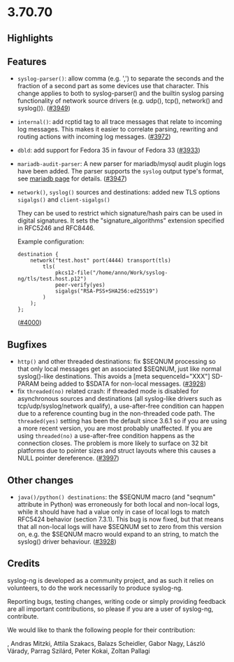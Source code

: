 3.70.70
=======

## Highlights

<Fill this block manually from the blocks below>

## Features

  * `syslog-parser()`: allow comma (e.g. ',') to separate the seconds and the fraction of a
    second part as some devices use that character. This change applies to both
    to syslog-parser() and the builtin syslog parsing functionality of network
    source drivers (e.g. udp(), tcp(), network() and syslog()).
    ([#3949](https://github.com/syslog-ng/syslog-ng/pull/3949))
  * `internal()`: add rcptid tag to all trace messages that relate to incoming
    log messages.  This makes it easier to correlate parsing, rewriting and
    routing actions with incoming log messages.
    ([#3972](https://github.com/syslog-ng/syslog-ng/pull/3972))
  * `dbld`: add support for Fedora 35 in favour of Fedora 33
    ([#3933](https://github.com/syslog-ng/syslog-ng/pull/3933))
  * `mariadb-audit-parser`: A new parser for mariadb/mysql audit plugin logs have been added. The parser supports the `syslog` output type's format, see [mariadb page](https://mariadb.com/kb/en/mariadb-audit-plugin) for details.
    ([#3947](https://github.com/syslog-ng/syslog-ng/pull/3947))
  * `network()`, `syslog()` sources and destinations: added new TLS options `sigalgs()` and `client-sigalgs()`

    They can be used to restrict which signature/hash pairs can be used in digital signatures.
    It sets the "signature_algorithms" extension specified in RFC5246 and RFC8446.

    Example configuration:

    ```
    destination {
        network("test.host" port(4444) transport(tls)
            tls(
                pkcs12-file("/home/anno/Work/syslog-ng/tls/test.host.p12")
                peer-verify(yes)
                sigalgs("RSA-PSS+SHA256:ed25519")
            )
        );
    };
    ```
    ([#4000](https://github.com/syslog-ng/syslog-ng/pull/4000))

## Bugfixes

  * `http()` and other threaded destinations: fix $SEQNUM processing so that
    only local messages get an associated $SEQNUM, just like normal
    syslog()-like destinations.  This avoids a [meta sequenceId="XXX"] SD-PARAM
    being added to $SDATA for non-local messages.
    ([#3928](https://github.com/syslog-ng/syslog-ng/pull/3928))
  * fix `threaded(no)` related crash: if threaded mode is disabled for
    asynchronous sources and destinations (all syslog-like drivers such as
    tcp/udp/syslog/network qualify), a use-after-free condition can happen due
    to a reference counting bug in the non-threaded code path.  The
    `threaded(yes)` setting has been the default since 3.6.1 so if you are using
    a more recent version, you are most probably unaffected.  If you are using
    `threaded(no)` a use-after-free condition happens as the connection closes.
    The problem is more likely to surface on 32 bit platforms due to pointer
    sizes and struct layouts where this causes a NULL pointer dereference.
    ([#3997](https://github.com/syslog-ng/syslog-ng/pull/3997))

## Other changes

  * `java()/python() destinations`: the $SEQNUM macro (and "seqnum" attribute in
    Python) was erroneously for both local and non-local logs, while it should
    have had a value only in case of local logs to match RFC5424 behavior
    (section 7.3.1).  This bug is now fixed, but that means that all non-local
    logs will have $SEQNUM set to zero from this version on, e.g.  the $SEQNUM
    macro would expand to an string, to match the syslog() driver behaviour.
    ([#3928](https://github.com/syslog-ng/syslog-ng/pull/3928))

## Credits

syslog-ng is developed as a community project, and as such it relies
on volunteers, to do the work necessarily to produce syslog-ng.

Reporting bugs, testing changes, writing code or simply providing
feedback are all important contributions, so please if you are a user
of syslog-ng, contribute.

We would like to thank the following people for their contribution:

, Andras Mitzki, Attila Szakacs, Balazs Scheidler, Gabor Nagy,
László Várady, Parrag Szilárd, Peter Kokai, Zoltan Pallagi

